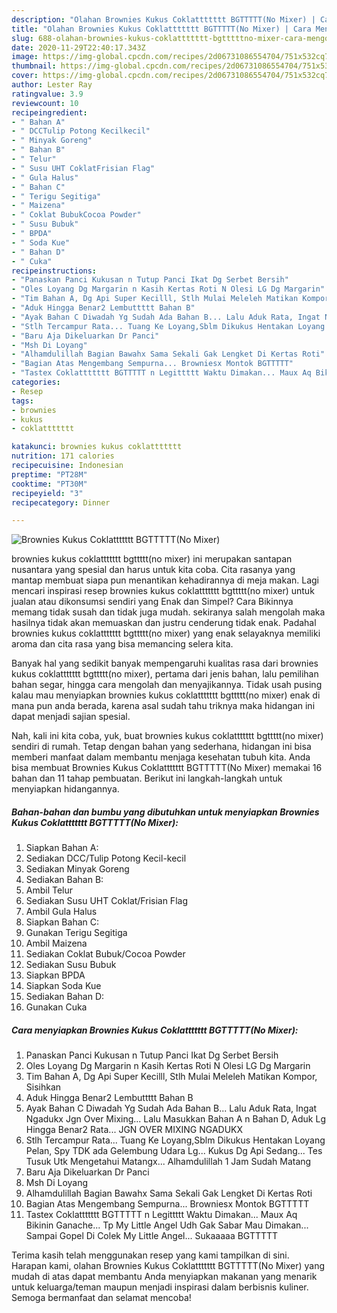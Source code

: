 ```yaml
---
description: "Olahan Brownies Kukus Coklattttttt BGTTTTT(No Mixer) | Cara Mengolah Brownies Kukus Coklattttttt BGTTTTT(No Mixer) Yang Lezat"
title: "Olahan Brownies Kukus Coklattttttt BGTTTTT(No Mixer) | Cara Mengolah Brownies Kukus Coklattttttt BGTTTTT(No Mixer) Yang Lezat"
slug: 688-olahan-brownies-kukus-coklattttttt-bgtttttno-mixer-cara-mengolah-brownies-kukus-coklattttttt-bgtttttno-mixer-yang-lezat
date: 2020-11-29T22:40:17.343Z
image: https://img-global.cpcdn.com/recipes/2d06731086554704/751x532cq70/brownies-kukus-coklattttttt-bgtttttno-mixer-foto-resep-utama.jpg
thumbnail: https://img-global.cpcdn.com/recipes/2d06731086554704/751x532cq70/brownies-kukus-coklattttttt-bgtttttno-mixer-foto-resep-utama.jpg
cover: https://img-global.cpcdn.com/recipes/2d06731086554704/751x532cq70/brownies-kukus-coklattttttt-bgtttttno-mixer-foto-resep-utama.jpg
author: Lester Ray
ratingvalue: 3.9
reviewcount: 10
recipeingredient:
- " Bahan A"
- " DCCTulip Potong Kecilkecil"
- " Minyak Goreng"
- " Bahan B"
- " Telur"
- " Susu UHT CoklatFrisian Flag"
- " Gula Halus"
- " Bahan C"
- " Terigu Segitiga"
- " Maizena"
- " Coklat BubukCocoa Powder"
- " Susu Bubuk"
- " BPDA"
- " Soda Kue"
- " Bahan D"
- " Cuka"
recipeinstructions:
- "Panaskan Panci Kukusan n Tutup Panci Ikat Dg Serbet Bersih"
- "Oles Loyang Dg Margarin n Kasih Kertas Roti N Olesi LG Dg Margarin"
- "Tim Bahan A, Dg Api Super Kecilll, Stlh Mulai Meleleh Matikan Kompor, Sisihkan"
- "Aduk Hingga Benar2 Lembuttttt Bahan B"
- "Ayak Bahan C Diwadah Yg Sudah Ada Bahan B... Lalu Aduk Rata, Ingat Ngadukx Jgn Over Mixing... Lalu Masukkan Bahan A n Bahan D, Aduk Lg Hingga Benar2 Rata... JGN OVER MIXING NGADUKX"
- "Stlh Tercampur Rata... Tuang Ke Loyang,Sblm Dikukus Hentakan Loyang Pelan, Spy TDK ada Gelembung Udara Lg... Kukus Dg Api Sedang... Tes Tusuk Utk Mengetahui Matangx... Alhamdulillah 1 Jam Sudah Matang"
- "Baru Aja Dikeluarkan Dr Panci"
- "Msh Di Loyang"
- "Alhamdulillah Bagian Bawahx Sama Sekali Gak Lengket Di Kertas Roti"
- "Bagian Atas Mengembang Sempurna... Browniesx Montok BGTTTTT"
- "Tastex Coklattttttt BGTTTTT n Legittttt Waktu Dimakan... Maux Aq Bikinin Ganache... Tp My Little Angel Udh Gak Sabar Mau Dimakan... Sampai Gopel Di Colek My Little Angel... Sukaaaaa BGTTTTT"
categories:
- Resep
tags:
- brownies
- kukus
- coklattttttt

katakunci: brownies kukus coklattttttt 
nutrition: 171 calories
recipecuisine: Indonesian
preptime: "PT28M"
cooktime: "PT30M"
recipeyield: "3"
recipecategory: Dinner

---
```



![Brownies Kukus Coklattttttt BGTTTTT(No Mixer)](https://img-global.cpcdn.com/recipes/2d06731086554704/751x532cq70/brownies-kukus-coklattttttt-bgtttttno-mixer-foto-resep-utama.jpg)


brownies kukus coklattttttt bgttttt(no mixer) ini merupakan santapan nusantara yang spesial dan harus untuk kita coba. Cita rasanya yang mantap membuat siapa pun menantikan kehadirannya di meja makan.
Lagi mencari inspirasi resep brownies kukus coklattttttt bgttttt(no mixer) untuk jualan atau dikonsumsi sendiri yang Enak dan Simpel? Cara Bikinnya memang tidak susah dan tidak juga mudah. sekiranya salah mengolah maka hasilnya tidak akan memuaskan dan justru cenderung tidak enak. Padahal brownies kukus coklattttttt bgttttt(no mixer) yang enak selayaknya memiliki aroma dan cita rasa yang bisa memancing selera kita.

Banyak hal yang sedikit banyak mempengaruhi kualitas rasa dari brownies kukus coklattttttt bgttttt(no mixer), pertama dari jenis bahan, lalu pemilihan bahan segar, hingga cara mengolah dan menyajikannya. Tidak usah pusing kalau mau menyiapkan brownies kukus coklattttttt bgttttt(no mixer) enak di mana pun anda berada, karena asal sudah tahu triknya maka hidangan ini dapat menjadi sajian spesial.




Nah, kali ini kita coba, yuk, buat brownies kukus coklattttttt bgttttt(no mixer) sendiri di rumah. Tetap dengan bahan yang sederhana, hidangan ini bisa memberi manfaat dalam membantu menjaga kesehatan tubuh kita. Anda bisa membuat Brownies Kukus Coklattttttt BGTTTTT(No Mixer) memakai 16 bahan dan 11 tahap pembuatan. Berikut ini langkah-langkah untuk menyiapkan hidangannya.

<!--inarticleads1-->

##### Bahan-bahan dan bumbu yang dibutuhkan untuk menyiapkan Brownies Kukus Coklattttttt BGTTTTT(No Mixer):

1. Siapkan  Bahan A:
1. Sediakan  DCC/Tulip Potong Kecil-kecil
1. Sediakan  Minyak Goreng
1. Sediakan  Bahan B:
1. Ambil  Telur
1. Sediakan  Susu UHT Coklat/Frisian Flag
1. Ambil  Gula Halus
1. Siapkan  Bahan C:
1. Gunakan  Terigu Segitiga
1. Ambil  Maizena
1. Sediakan  Coklat Bubuk/Cocoa Powder
1. Sediakan  Susu Bubuk
1. Siapkan  BPDA
1. Siapkan  Soda Kue
1. Sediakan  Bahan D:
1. Gunakan  Cuka




<!--inarticleads2-->

##### Cara menyiapkan Brownies Kukus Coklattttttt BGTTTTT(No Mixer):

1. Panaskan Panci Kukusan n Tutup Panci Ikat Dg Serbet Bersih
1. Oles Loyang Dg Margarin n Kasih Kertas Roti N Olesi LG Dg Margarin
1. Tim Bahan A, Dg Api Super Kecilll, Stlh Mulai Meleleh Matikan Kompor, Sisihkan
1. Aduk Hingga Benar2 Lembuttttt Bahan B
1. Ayak Bahan C Diwadah Yg Sudah Ada Bahan B... Lalu Aduk Rata, Ingat Ngadukx Jgn Over Mixing... Lalu Masukkan Bahan A n Bahan D, Aduk Lg Hingga Benar2 Rata... JGN OVER MIXING NGADUKX
1. Stlh Tercampur Rata... Tuang Ke Loyang,Sblm Dikukus Hentakan Loyang Pelan, Spy TDK ada Gelembung Udara Lg... Kukus Dg Api Sedang... Tes Tusuk Utk Mengetahui Matangx... Alhamdulillah 1 Jam Sudah Matang
1. Baru Aja Dikeluarkan Dr Panci
1. Msh Di Loyang
1. Alhamdulillah Bagian Bawahx Sama Sekali Gak Lengket Di Kertas Roti
1. Bagian Atas Mengembang Sempurna... Browniesx Montok BGTTTTT
1. Tastex Coklattttttt BGTTTTT n Legittttt Waktu Dimakan... Maux Aq Bikinin Ganache... Tp My Little Angel Udh Gak Sabar Mau Dimakan... Sampai Gopel Di Colek My Little Angel... Sukaaaaa BGTTTTT




Terima kasih telah menggunakan resep yang kami tampilkan di sini. Harapan kami, olahan Brownies Kukus Coklattttttt BGTTTTT(No Mixer) yang mudah di atas dapat membantu Anda menyiapkan makanan yang menarik untuk keluarga/teman maupun menjadi inspirasi dalam berbisnis kuliner. Semoga bermanfaat dan selamat mencoba!
